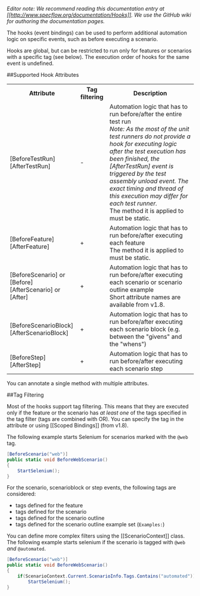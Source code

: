 _Editor note: We recommend reading this documentation entry at [[http://www.specflow.org/documentation/Hooks]]. We use the GitHub wiki for authoring the documentation pages._

The hooks (event bindings) can be used to perform additional automation logic on specific events, such as before executing a scenario.

Hooks are global, but can be restricted to run only for features or scenarios with a specific tag (see below). The execution order of hooks for the same event is undefined.

##Supported Hook Attributes

<table>
    <tr>
        <th>Attribute</th>
        <th>Tag filtering</th>
        <th>Description</th>
    </tr>
    <tr>
        <td>[BeforeTestRun]<br/>[AfterTestRun]</td>
        <td>-</td>
        <td>Automation logic that has to run before/after the entire test run<br/>
<i>Note: As the most of the unit test runners do not provide a hook for executing logic after the test execution has been finished, the [AfterTestRun] event is triggered by the test assembly unload event. The exact timing and thread of this execution may differ for each test runner.</i><br/>
The method it is applied to must be static.
</td>
    </tr>
    <tr>
        <td>[BeforeFeature]<br/>[AfterFeature]</td>
        <td>+</td>
        <td>Automation logic that has to run before/after executing each feature<br/>
The method it is applied to must be static.</td>
    </tr>
    <tr>
        <td>[BeforeScenario] or [Before]<br/>[AfterScenario] or [After]</td>
        <td>+</td>
        <td>Automation logic that has to run before/after executing each scenario or scenario outline example<br/>
            Short attribute names are available from v1.8.</td>
    </tr>
    <tr>
        <td>[BeforeScenarioBlock]<br/>[AfterScenarioBlock]</td>
        <td>+</td>
        <td>Automation logic that has to run before/after executing each scenario block (e.g. between the "givens" and the "whens")</td>
    </tr>
    <tr>
        <td>[BeforeStep]<br/>[AfterStep]</td>
        <td>+</td>
        <td>Automation logic that has to run before/after executing each scenario step</td>
    </tr>
</table>

You can annotate a single method with multiple attributes.

##Tag Filtering

Most of the hooks support tag filtering. This means that they are executed only if the feature or the scenario has *at least one* of the tags specified in the tag filter (tags are combined with OR). You can specify the tag in the attribute or using [[Scoped Bindings]] (from v1.8).

The following example starts Selenium for scenarios marked with the `@web` tag.

```c#
[BeforeScenario("web")]
public static void BeforeWebScenario()
{
    StartSelenium();
}
```

For the scenario, scenarioblock or step events, the following tags are considered:

* tags defined for the feature
* tags defined for the scenario
* tags defined for the scenario outline
* tags defined for the scenario outline example set (`Examples:`)

You can define more complex filters using the [[ScenarioContext]] class. The following example starts selenium if the scenario is tagged with `@web` _and_ `@automated`.


```c#
[BeforeScenario("web")]
public static void BeforeWebScenario()
{
    if(ScenarioContext.Current.ScenarioInfo.Tags.Contains("automated"))
        StartSelenium();
}
```
